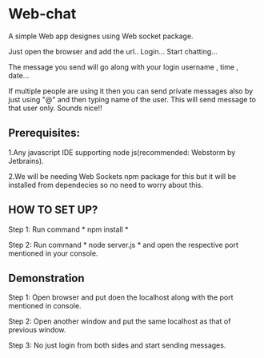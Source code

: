 # Web-chat

A simple Web app designes using Web socket package.

Just open the browser and add the url.. Login... Start chatting...

The message you send will go along with your login username , time , date...

If multiple people are using it then you can send private messages also by just using  "@" and then typing name of the user. This will send message to that user only. Sounds nice!!

## Prerequisites:

1.Any javascript IDE supporting node js(recommended: Webstorm by Jetbrains).

2.We will be needing Web Sockets npm package for this  but it will be installed from dependecies so no need to worry about this.

## HOW TO SET UP?

Step 1: Run command * npm install *

Step 2: Run command * node server.js * and open the respective port mentioned in your console.

## Demonstration

Step 1: Open browser and put doen the localhost along with the port mentioned in console.

Step 2: Open another window and put the same localhost as that of previous window.

Step 3: No just login from both sides and start sending messages.
